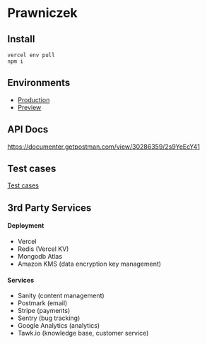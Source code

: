 # Prawniczek

## Install
```
vercel env pull
npm i
```
## Environments
- [Production](https://legal-docs-app.vercel.app)
- [Preview](https://legal-docs-app-prawniczek.vercel.app)

## API Docs
https://documenter.getpostman.com/view/30286359/2s9YeEcY41

## Test cases
[Test cases](https://github.com/frasun/legal-docs-app/blob/main/TESTING.md)

## 3rd Party Services
#### Deployment
- Vercel
- Redis (Vercel KV)
- Mongodb Atlas
- Amazon KMS (data encryption key management)

#### Services
- Sanity (content management)
- Postmark (email)
- Stripe (payments)
- Sentry (bug tracking)
- Google Analytics (analytics)
- Tawk.io (knowledge base, customer service)
